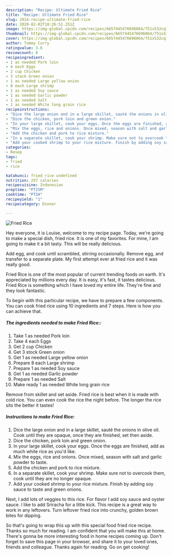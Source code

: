 ```yaml
---
description: "Recipe: Ultimate Fried Rice"
title: "Recipe: Ultimate Fried Rice"
slug: 2914-recipe-ultimate-fried-rice
date: 2020-02-02T18:26:51.251Z
image: https://img-global.cpcdn.com/recipes/6657445476696064/751x532cq70/fried-rice-recipe-main-photo.jpg
thumbnail: https://img-global.cpcdn.com/recipes/6657445476696064/751x532cq70/fried-rice-recipe-main-photo.jpg
cover: https://img-global.cpcdn.com/recipes/6657445476696064/751x532cq70/fried-rice-recipe-main-photo.jpg
author: Tommy Curry
ratingvalue: 3.6
reviewcount: 8
recipeingredient:
- 1 as needed Pork loin
- 4 each Eggs
- 2 cup Chicken
- 3 stock Green onion
- 1 as needed Large yellow onion
- 8 each Large shrimp
- 1 as needed Soy sauce
- 1 as needed Garlic powder
- 1 as needed Salt
- 1 as needed White long grain rice
recipeinstructions:
- "Dice the large onion and in a large skillet, sauté the onions in olive oil. Cook until they are opaque, once they are finished, set then aside."
- "Dice the chicken, pork loin and green onion."
- "In your large skillet, cook your eggs. Once the eggs are finished, add as much white rice as you&#39;d like."
- "Mix the eggs, rice and onions. Once mixed, season with salt and garlic powder to taste."
- "Add the chicken and pork to rice mixture."
- "In a separate skillet, cook your shrimp. Make sure not to overcook them, cook until they are no longer opaque."
- "Add your cooked shrimp to your rice mixture. Finish by adding soy sauce to taste and green onions."
categories:
- Resep
tags:
- fried
- rice

katakunci: fried rice undefined
nutrition: 257 calories
recipecuisine: Indonesian
preptime: "PT25M"
cooktime: "PT1H"
recipeyield: "1"
recipecategory: Dinner

---
```



![Fried Rice](https://img-global.cpcdn.com/recipes/6657445476696064/751x532cq70/fried-rice-recipe-main-photo.jpg)

Hey everyone, it is Louise, welcome to my recipe page. Today, we're going to make a special dish, fried rice. It is one of my favorites. For mine, I am going to make it a bit tasty. This will be really delicious.

Add egg, and cook until scrambled, stirring occasionally. Remove egg, and transfer to a separate plate. My first attempt ever at fried rice and it was really good.

Fried Rice is one of the most popular of current trending foods on earth. It's appreciated by millions every day. It is easy, it's fast, it tastes delicious. Fried Rice is something which I have loved my entire life. They're fine and they look fantastic.


To begin with this particular recipe, we have to prepare a few components. You can cook fried rice using 10 ingredients and 7 steps. Here is how you can achieve that.

##### The ingredients needed to make Fried Rice::

1. Take 1 as needed Pork loin
1. Take 4 each Eggs
1. Get 2 cup Chicken
1. Get 3 stock Green onion
1. Get 1 as needed Large yellow onion
1. Prepare 8 each Large shrimp
1. Prepare 1 as needed Soy sauce
1. Get 1 as needed Garlic powder
1. Prepare 1 as needed Salt
1. Make ready 1 as needed White long grain rice


Remove from skillet and set aside. Fried rice is best when it is made with cold rice. You can even cook the rice the night before. The longer the rice sits the better it tastes! 

##### Instructions to make Fried Rice:

1. Dice the large onion and in a large skillet, sauté the onions in olive oil. Cook until they are opaque, once they are finished, set then aside.
1. Dice the chicken, pork loin and green onion.
1. In your large skillet, cook your eggs. Once the eggs are finished, add as much white rice as you&#39;d like.
1. Mix the eggs, rice and onions. Once mixed, season with salt and garlic powder to taste.
1. Add the chicken and pork to rice mixture.
1. In a separate skillet, cook your shrimp. Make sure not to overcook them, cook until they are no longer opaque.
1. Add your cooked shrimp to your rice mixture. Finish by adding soy sauce to taste and green onions.


Next, I add lots of veggies to this rice. For flavor I add soy sauce and oyster sauce. I like to add Sriracha for a little kick. This recipe is a great way to work in any leftovers. Turn leftover fried rice into crunchy, golden brown bites for dipping. 

So that's going to wrap this up with this special food fried rice recipe. Thanks so much for reading. I am confident that you will make this at home. There's gonna be more interesting food in home recipes coming up. Don't forget to save this page in your browser, and share it to your loved ones, friends and colleague. Thanks again for reading. Go on get cooking!
